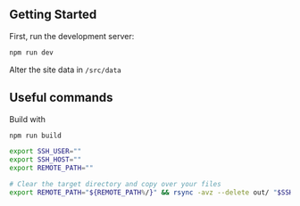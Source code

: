 ## Getting Started

First, run the development server:

```bash
npm run dev
```

Alter the site data in `/src/data`

## Useful commands
Build with
```bash
npm run build
```
```bash
export SSH_USER=""
export SSH_HOST=""
export REMOTE_PATH=""

# Clear the target directory and copy over your files
export REMOTE_PATH="${REMOTE_PATH%/}" && rsync -avz --delete out/ "$SSH_USER@$SSH_HOST:$REMOTE_PATH/"
```